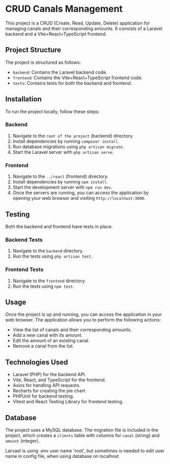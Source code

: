 # CRUD Canals Management

This project is a CRUD (Create, Read, Update, Delete) application for managing canals and their corresponding amounts. It consists of a Laravel backend and a Vite+React+TypeScript frontend.

## Project Structure

The project is structured as follows:

- `backend`: Contains the Laravel backend code.
- `frontend`: Contains the Vite+React+TypeScript frontend code.
- `tests`: Contains tests for both the backend and frontend.

## Installation

To run the project locally, follow these steps:

### Backend

1. Navigate to the `root of the project` (backend) directory.
2. Install dependencies by running `composer install`.
3. Run database migrations using `php artisan migrate`.
4. Start the Laravel server with `php artisan serve`.

### Frontend

1. Navigate to the `../react` (frontend) directory.
2. Install dependencies by running `npm install`.
3. Start the development server with `npm run dev`.
4. Once the servers are running, you can access the application by opening your web browser and visiting `http://localhost:3000`.

## Testing

Both the backend and frontend have tests in place.

### Backend Tests

1. Navigate to the `backend` directory.
2. Run the tests using `php artisan test`.

### Frontend Tests

1. Navigate to the `frontend` directory.
2. Run the tests using `npm test`.

## Usage

Once the project is up and running, you can access the application in your web browser. The application allows you to perform the following actions:

- View the list of canals and their corresponding amounts.
- Add a new canal with its amount.
- Edit the amount of an existing canal.
- Remove a canal from the list.

## Technologies Used

- Laravel (PHP) for the backend API.
- Vite, React, and TypeScript for the frontend.
- Axios for handling API requests.
- Recharts for creating the pie chart.
- PHPUnit for backend testing.
- Vitest and React Testing Library for frontend testing.

## Database

The project uses a MySQL database. The migration file is included in the project, which creates a `clients` table with columns for `canal` (string) and `amount` (integer).

Larvael is using .env user name 'root', but sometimes is needed to edit user name in config file, when using database on localhost

